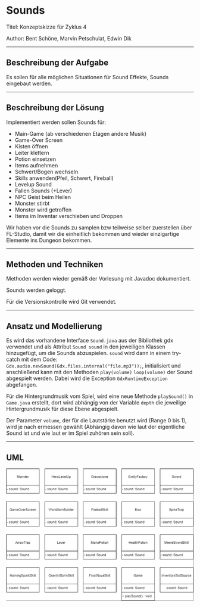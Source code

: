 # Sounds
Titel: Konzeptskizze für Zyklus 4

Author: Bent Schöne, Marvin Petschulat, Edwin Dik

---
## Beschreibung der Aufgabe

Es sollen für alle möglichen Situationen für Sound Effekte, Sounds eingebaut werden.

---

## Beschreibung der Lösung

Implementiert werden sollen Sounds für:
- Main-Game (ab verschiedenen Etagen andere Musik)
- Game-Over Screen
- Kisten öffnen
- Leiter klettern
- Potion einsetzen
- Items aufnehmen
- Schwert/Bogen wechseln
- Skills anwenden(Pfeil, Schwert, Fireball)
- Levelup Sound
- Fallen Sounds (+Lever)
- NPC Geist beim Heilen
- Monster stirbt
- Monster wird getroffen
- Items im Inventar verschieben und Droppen

Wir haben vor die Sounds zu samplen bzw teilweise selber zuerstellen über FL-Studio,
damit wir die einheitlich bekommen und wieder einzigartige Elemente ins Dungeon bekommen.

---

## Methoden und Techniken

Methoden werden wieder gemäß der Vorlesung mit Javadoc dokumentiert.

Sounds werden geloggt.

Für die Versionskontrolle wird Git verwendet.

---

## Ansatz und Modellierung

Es wird das vorhandene Interface `Sound.java` aus der Bibliothek gdx verwendet
und als Attribut ``Sound sound`` in den jeweiligen Klassen hinzugefügt, um die Sounds abzuspielen.
``sound`` wird dann in einem try-catch mit dem Code: `Gdx.audio.newSound(Gdx.files.internal("file.mp3"));`,
initialisiert und anschließend kann mit den Methoden `play(volume)` `loop(volume)` der Sound abgespielt werden.
Dabei wird die Exception `GdxRuntimeException` abgefangen.

Für die Hintergrundmusik vom Spiel, wird eine neue Methode ``playSound()`` in `Game.java` erstellt, dort wird
abhängig von der Variable `depth` die jeweilige Hintergrundmusik für diese Ebene abgespielt.

Der Parameter `volume`, der für die Lautstärke benutzt wird (Range 0 bis 1),
wird je nach ermessen gewählt (Abhängig davon wie laut der eigentliche Sound ist und wie laut er im
Spiel zuhören sein soll).

---

## UML

![Sound3.drawio.png](Sound3.drawio.png)

